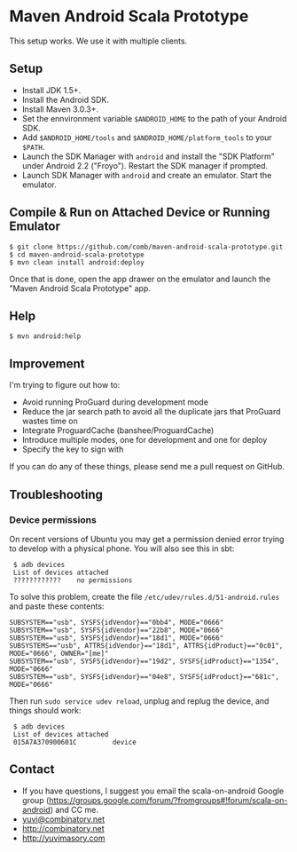 # Maven Android Scala Prototype #
This setup works. We use it with multiple clients.

## Setup ##
- Install JDK 1.5+.
- Install the Android SDK.
- Install Maven 3.0.3+.
- Set the ennvironment variable `$ANDROID_HOME` to the path of your Android SDK.
- Add `$ANDROID_HOME/tools` and `$ANDROID_HOME/platform_tools` to your `$PATH`.
- Launch the SDK Manager with `android` and install the "SDK Platform" under Android 2.2 ("Froyo"). Restart the SDK manager if prompted.
- Launch SDK Manager with `android` and create an emulator. Start the emulator.

## Compile & Run on Attached Device or Running Emulator ##

    $ git clone https://github.com/comb/maven-android-scala-prototype.git
    $ cd maven-android-scala-prototype
    $ mvn clean install android:deploy
    
Once that is done, open the app drawer on the emulator and launch the "Maven Android Scala Prototype" app.

## Help ##

    $ mvn android:help

## Improvement ##
I'm trying to figure out how to:

- Avoid running ProGuard during development mode
- Reduce the jar search path to avoid all the duplicate jars that ProGuard wastes time on
- Integrate ProguardCache (banshee/ProguardCache)
- Introduce multiple modes, one for development and one for deploy
- Specify the key to sign with

If you can do any of these things, please send me a pull request on GitHub.

## Troubleshooting ##

### Device permissions ###
On recent versions of Ubuntu you may get a permission denied error 
trying to develop with a physical phone. You will also see this in sbt:

     $ adb devices
     List of devices attached 
     ????????????    no permissions

To solve this problem, create the file `/etc/udev/rules.d/51-android.rules` and
paste these contents:

    SUBSYSTEM=="usb", SYSFS{idVendor}=="0bb4", MODE="0666"
    SUBSYSTEM=="usb", SYSFS{idVendor}=="22b8", MODE="0666"
    SUBSYSTEM=="usb", SYSFS{idVendor}=="18d1", MODE="0666"
    SUBSYSTEMS=="usb", ATTRS{idVendor}=="18d1", ATTRS{idProduct}=="0c01",
    MODE="0666", OWNER="[me]"
    SUBSYSTEM=="usb", SYSFS{idVendor}=="19d2", SYSFS{idProduct}=="1354", MODE="0666"
    SUBSYSTEM=="usb", SYSFS{idVendor}=="04e8", SYSFS{idProduct}=="681c", MODE="0666"

Then run `sudo service udev reload`, unplug and replug the device, and things should work:

     $ adb devices
     List of devices attached 
     015A7A370900601C         device

## Contact ##

- If you have questions, I suggest you email the scala-on-android Google group (https://groups.google.com/forum/?fromgroups#!forum/scala-on-android) and CC me.
- yuvi@combinatory.net
- http://combinatory.net
- http://yuvimasory.com

